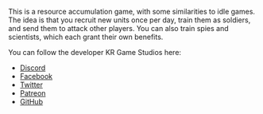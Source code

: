 This is a resource accumulation game, with some similarities to idle games. The idea is that you recruit new units once per day, train them as soldiers, and send them to attack other players. You can also train spies and scientists, which each grant their own benefits.

You can follow the developer KR Game Studios here:

* [Discord](https://discord.gg/FQmz8TN)
* [Facebook](https://facebook.com/KRGameStudios)
* [Twitter](https://twitter.com/KRGameStudios)
* [Patreon](https://www.patreon.com/krgamestudios)
* [GitHub](https://github.com/KRGameStudios)

